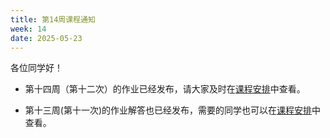 ```yaml
---
title: 第14周课程通知
week: 14
date: 2025-05-23
---
```


各位同学好！

- 第十四周（第十二次）的作业已经发布，请大家及时在[课程安排](../schedule)中查看。

- 第十三周(第十一次)的作业解答也已经发布，需要的同学也可以在[课程安排](../schedule)中查看。

